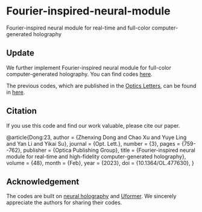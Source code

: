 # Fourier-inspired-neural-module
Fourier-inspired neural module for real-time and full-color computer-generated holography

## Update
We further implement Fourier-inspired neural module for full-color computer-generated holography. You can find codes [here](https://github.com/Zhenxing-Dong/Fourier-inspired-neural-module/tree/master/Full-color).

The previous codes, which are published in the [Optics Letters](https://opg.optica.org/ol/abstract.cfm?uri=ol-48-3-759), can be found in [here](https://github.com/Zhenxing-Dong/Fourier-inspired-neural-module/tree/master/OL).

## Citation
If you use this code and find our work valuable, please cite our paper.

  @article{Dong:23,
  author = {Zhenxing Dong and Chao Xu and Yuye Ling and Yan Li and Yikai Su},
  journal = {Opt. Lett.},
  number = {3}, pages = {759--762},
  publisher = {Optica Publishing Group},
  title = {Fourier-inspired neural module for real-time and high-fidelity computer-generated holography},
  volume = {48},
  month = {Feb}, year = {2023},
  doi = {10.1364/OL.477630},
  }
        
## Acknowledgement
The codes are built on [neural holography](https://github.com/computational-imaging/neural-holography) and [Uformer](https://github.com/ZhendongWang6/Uformer). We sincerely appreciate the authors for sharing their codes.
